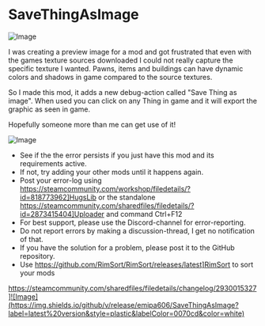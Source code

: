 # SaveThingAsImage

![Image](https://i.imgur.com/iCj5o7O.png)


I was creating a preview image for a mod and got frustrated that even with the games texture sources downloaded I could not really capture the specific texture I wanted. Pawns, items and buildings can have dynamic colors and shadows in game compared to the source textures.

So I made this mod, it adds a new debug-action called "Save Thing as image".
When used you can click on any Thing in game and it will export the graphic as seen in game.

Hopefully someone more than me can get use of it!

![Image](https://i.imgur.com/5xwDG6H.png)



-  See if the the error persists if you just have this mod and its requirements active.
-  If not, try adding your other mods until it happens again.
-  Post your error-log using https://steamcommunity.com/workshop/filedetails/?id=818773962]HugsLib or the standalone https://steamcommunity.com/sharedfiles/filedetails/?id=2873415404]Uploader and command Ctrl+F12
-  For best support, please use the Discord-channel for error-reporting.
-  Do not report errors by making a discussion-thread, I get no notification of that.
-  If you have the solution for a problem, please post it to the GitHub repository.
-  Use https://github.com/RimSort/RimSort/releases/latest]RimSort to sort your mods



https://steamcommunity.com/sharedfiles/filedetails/changelog/2930015327]![Image](https://img.shields.io/github/v/release/emipa606/SaveThingAsImage?label=latest%20version&style=plastic&labelColor=0070cd&color=white)

